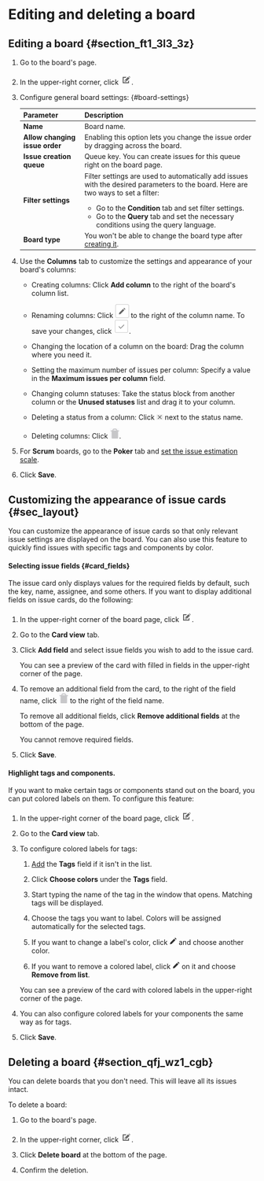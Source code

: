 # Editing and deleting a board

## Editing a board {#section_ft1_3l3_3z}

1. Go to the board's page.

1. In the upper-right corner, click ![](../../_assets/tracker/edit-agile.png).

1. Configure general board settings: {#board-settings}

    | Parameter | Description |
    | -------- | -------- |
    | **Name** | Board name. |
    | **Allow changing issue order** | Enabling this option lets you change the issue order by dragging across the board. |
    | **Issue creation queue** | Queue key. You can create issues for this queue right on the board page. |
    | **Filter settings** | Filter settings are used to automatically add issues with the desired parameters to the board. Here are two ways to set a filter:<br/><ul><li>Go to the **Condition** tab and set filter settings.</li><li>Go to the **Query** tab and set the necessary conditions using the query language.</li></ul> |
    | **Board type** | You won't be able to change the board type after [creating it](create-agile-board.md). |

1. Use the **Columns** tab to customize the settings and appearance of your board's columns:

    - Creating columns: Click **Add column** to the right of the board's column list.

    - Renaming columns: Click ![](../../_assets/tracker/button-edit.png) to the right of the column name. To save your changes, click ![](../../_assets/tracker/approve-checkmark.png).

    - Changing the location of a column on the board: Drag the column where you need it.

    - Setting the maximum number of issues per column: Specify a value in the **Maximum issues per column** field.

    - Changing column statuses: Take the status block from another column or the **Unused statuses** list and drag it to your column.

    - Deleting a status from a column: Click ![](../../_assets/tracker/delete-agile-status.png) next to the status name.

    - Deleting columns: Click ![](../../_assets/tracker/delete-agile-column.png).

1. For **Scrum** boards, go to the **Poker** tab and [set the issue estimation scale](planning-poker.md#section_scale).

1. Click **Save**.

## Customizing the appearance of issue cards {#sec_layout}

You can customize the appearance of issue cards so that only relevant issue settings are displayed on the board. You can also use this feature to quickly find issues with specific tags and components by color.

#### Selecting issue fields {#card_fields}

The issue card only displays values for the required fields by default, such the key, name, assignee, and some others. If you want to display additional fields on issue cards, do the following:

1. In the upper-right corner of the board page, click ![](../../_assets/tracker/edit-agile.png).

1. Go to the **Card view** tab.

1. Click **Add field** and select issue fields you wish to add to the issue card.

    You can see a preview of the card with filled in fields in the upper-right corner of the page.

1. To remove an additional field from the card, to the right of the field name, click ![](../../_assets/tracker/delete-agile-column.png) to the right of the field name.

    To remove all additional fields, click **Remove additional fields** at the bottom of the page.

    You cannot remove required fields.

1. Click **Save**.

#### Highlight tags and components.

If you want to make certain tags or components stand out on the board, you can put colored labels on them. To configure this feature:

1. In the upper-right corner of the board page, click ![](../../_assets/tracker/edit-agile.png).

1. Go to the **Card view** tab.

1. To configure colored labels for tags:

    1. [Add](#card_fields) the **Tags** field if it isn't in the list.

    1. Click **Choose colors** under the **Tags** field.

    1. Start typing the name of the tag in the window that opens. Matching tags will be displayed.

    1. Choose the tags you want to label. Colors will be assigned automatically for the selected tags.

    1. If you want to change a label's color, click ![](../../_assets/tracker/edit-tag.png) and choose another color.

    1. If you want to remove a colored label, click ![](../../_assets/tracker/edit-tag.png) on it and choose **Remove from list**.

    You can see a preview of the card with colored labels in the upper-right corner of the page.

1. You can also configure colored labels for your components the same way as for tags.

1. Click **Save**.

## Deleting a board {#section_qfj_wz1_cgb}

You can delete boards that you don't need. This will leave all its issues intact.

To delete a board:

1. Go to the board's page.

1. In the upper-right corner, click ![](../../_assets/tracker/edit-agile.png).

1. Click **Delete board** at the bottom of the page.

1. Confirm the deletion.

